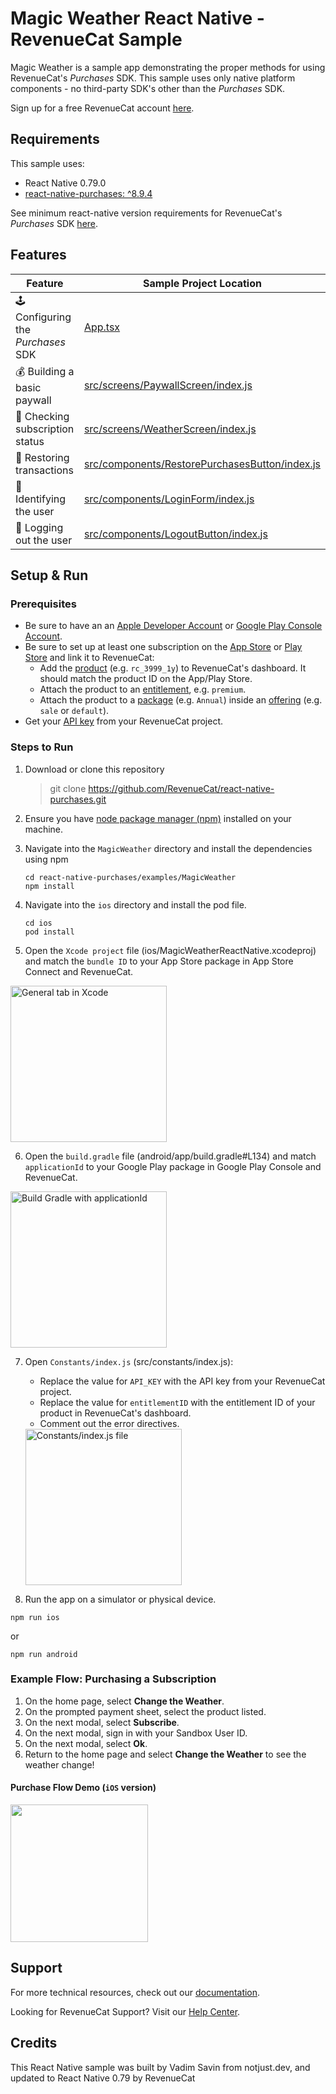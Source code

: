 # Magic Weather React Native - RevenueCat Sample

Magic Weather is a sample app demonstrating the proper methods for using RevenueCat's _Purchases_ SDK. This sample uses only native platform components - no third-party SDK's other than the _Purchases_ SDK.

Sign up for a free RevenueCat account [here](https://www.revenuecat.com).

## Requirements

This sample uses:

- React Native 0.79.0
- [react-native-purchases: ^8.9.4](https://www.npmjs.com/package/react-native-purchases)

See minimum react-native version requirements for RevenueCat's _Purchases_ SDK [here](https://github.com/RevenueCat/react-native-purchases#requirements).

## Features

| Feature                           | Sample Project Location                                                                          |
| --------------------------------- | ------------------------------------------------------------------------------------------------ |
| 🕹 Configuring the _Purchases_ SDK | [App.tsx](App.tsx#L20)                                                                           |
| 💰 Building a basic paywall       | [src/screens/PaywallScreen/index.js](src/screens/PaywallScreen/index.js)                         |
| 🔐 Checking subscription status   | [src/screens/WeatherScreen/index.js](src/screens/WeatherScreen/index.js)                         |
| 🤑 Restoring transactions         | [src/components/RestorePurchasesButton/index.js](src/components/RestorePurchasesButton/index.js) |
| 👥 Identifying the user           | [src/components/LoginForm/index.js](src/components/LoginForm/index.js)                           |
| 🚪 Logging out the user           | [src/components/LogoutButton/index.js](src/components/LogoutButton/index.js)                     |

## Setup & Run

### Prerequisites

- Be sure to have an an [Apple Developer Account](https://developer.apple.com/account/) or [Google Play Console Account](https://play.google.com/console/developers).
- Be sure to set up at least one subscription on the [App Store](https://docs.revenuecat.com/docs/apple-app-store) or [Play Store](https://docs.revenuecat.com/docs/google-play-store) and link it to RevenueCat:
  - Add the [product](https://docs.revenuecat.com/docs/entitlements#products) (e.g. `rc_3999_1y`) to RevenueCat's dashboard. It should match the product ID on the App/Play Store.
  - Attach the product to an [entitlement](https://docs.revenuecat.com/docs/entitlements#creating-an-entitlement), e.g. `premium`.
  - Attach the product to a [package](https://docs.revenuecat.com/docs/entitlements#adding-packages) (e.g. `Annual`) inside an [offering](https://docs.revenuecat.com/docs/entitlements#creating-an-offering) (e.g. `sale` or `default`).
- Get your [API key](https://docs.revenuecat.com/docs/authentication#obtaining-api-keys) from your RevenueCat project.

### Steps to Run

1. Download or clone this repository

   > git clone https://github.com/RevenueCat/react-native-purchases.git

2. Ensure you have [node package manager (npm)](https://docs.npmjs.com/downloading-and-installing-node-js-and-npm) installed on your machine.

3. Navigate into the `MagicWeather` directory and install the dependencies using npm

   ```
   cd react-native-purchases/examples/MagicWeather
   npm install
   ```

4. Navigate into the `ios` directory and install the pod file.

   ```
   cd ios
   pod install
   ```

5. Open the `Xcode project` file (ios/MagicWeatherReactNative.xcodeproj) and match the `bundle ID` to your App Store package in App Store Connect and RevenueCat.

<img src="https://i.imgur.com/1z32GRo.png" alt="General tab in Xcode" width="250px" />

6. Open the `build.gradle` file (android/app/build.gradle#L134) and match `applicationId` to your Google Play package in Google Play Console and RevenueCat.

<img src="https://i.imgur.com/oZIAvOc.png" alt="Build Gradle with applicationId" width="250px" />

7. Open `Constants/index.js` (src/constants/index.js):

   - Replace the value for `API_KEY` with the API key from your RevenueCat project.
   - Replace the value for `entitlementID` with the entitlement ID of your product in RevenueCat's dashboard.
   - Comment out the error directives.

   <img src="https://i.imgur.com/x1bvUTJ.png" alt="Constants/index.js file" width="250px" />

8. Run the app on a simulator or physical device.

```
npm run ios
```

or

```
npm run android
```

### Example Flow: Purchasing a Subscription

1. On the home page, select **Change the Weather**.
2. On the prompted payment sheet, select the product listed.
3. On the next modal, select **Subscribe**.
4. On the next modal, sign in with your Sandbox User ID.
5. On the next modal, select **Ok**.
6. Return to the home page and select **Change the Weather** to see the weather change!

#### Purchase Flow Demo (`iOS` version)

<img src="https://i.imgur.com/SSbRLhr.gif" width="220px" />

## Support

For more technical resources, check out our [documentation](https://docs.revenuecat.com).

Looking for RevenueCat Support? Visit our [Help Center](https://support.revenuecat.com/hc/en-us).

## Credits

This React Native sample was built by Vadim Savin from notjust.dev, and updated to React Native 0.79 by RevenueCat
